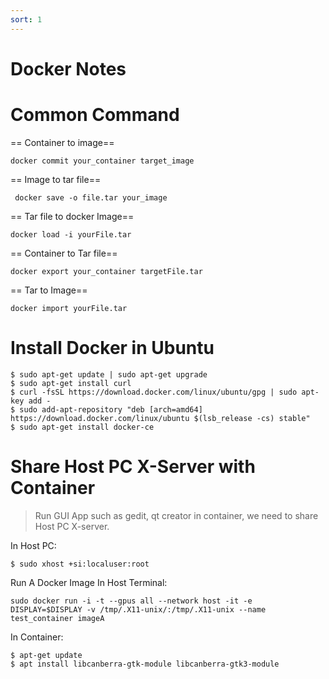 ```yaml
---
sort: 1
---
```


# Docker Notes

# Common Command

== Container to image== 
```console
docker commit your_container target_image
```

== Image to tar file== 
```console
 docker save -o file.tar your_image
```

== Tar file to docker Image== 
```console
docker load -i yourFile.tar
```

== Container to Tar file== 
```console
docker export your_container targetFile.tar
```

== Tar to Image== 
```console
docker import yourFile.tar
```

# Install Docker in Ubuntu

```console
$ sudo apt-get update | sudo apt-get upgrade
$ sudo apt-get install curl
$ curl -fsSL https://download.docker.com/linux/ubuntu/gpg | sudo apt-key add -
$ sudo add-apt-repository "deb [arch=amd64] https://download.docker.com/linux/ubuntu $(lsb_release -cs) stable"
$ sudo apt-get install docker-ce
```

# Share Host PC X-Server with Container

> Run GUI App such as gedit, qt creator in container, we need to share Host PC X-server.

In Host PC:
```console
$ sudo xhost +si:localuser:root
```
Run A Docker Image In Host Terminal:
```console
sudo docker run -i -t --gpus all --network host -it -e DISPLAY=$DISPLAY -v /tmp/.X11-unix/:/tmp/.X11-unix --name test_container imageA
```
In Container:
```console
$ apt-get update
$ apt install libcanberra-gtk-module libcanberra-gtk3-module
```